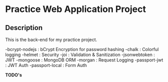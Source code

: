 # Practice Web Application Project

## Description

This is the back-end for my practice project.

-bcrypt-nodejs : bCrypt Encryption for password hashing
-chalk : Colorful logging
-helmet : Security
-joi : Validation & Sanitization
-jsonwebtoken : JWT
-mongoose : MongoDB ORM
-morgan : Request Logging
-passport-jwt : JWT Auth
-passport-local : Form Auth

**TODO's**

```

```
